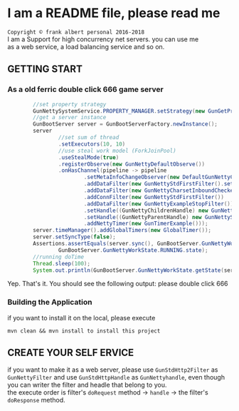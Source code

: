 # I am a README file, please read me<br>
`Copyright © frank albert personal 2016-2018` <br>
I am a Support for high concurrency net servers. you can use me<br>
as a web service, a load balancing service and so on.<br>

## GETTING START
### As a old ferric double click 666 game server
```Java
        //set property strategy
        GunNettySystemService.PROPERTY_MANAGER.setStrategy(new GunGetPropertyFromBaseFile());
        //get a server instance 
        GunBootServer server = GunBootServerFactory.newInstance();
        server
                //set sum of thread          
                .setExecutors(10, 10)
                //use steal work model (ForkJoinPool)
                .useStealMode(true)
                .registerObserve(new GunNettyDefaultObserve())
                .onHasChannel(pipeline -> pipeline
                        .setMetaInfoChangeObserver(new DefaultGunNettyChildrenPipelineChangedObserve())
                        .addDataFilter(new GunNettyStdFirstFilter().setObserve(null))
                        .addDataFilter(new GunNettyCharsetInboundChecker())
                        .addConnFilter(new GunNettyStdFirstFilter())
                        .addDataFilter(new GunNettyExampleStopFilter())
                        .setHandle((GunNettyChildrenHandle) new GunNettyStringHandle())
                        .setHandle((GunNettyParentHandle) new GunNettyStringHandle())
                        .addNettyTimer(new GunTimerExample()));
        server.timeManager().addGlobalTimers(new GlobalTimer());
        server.setSyncType(false);
        Assertions.assertEquals(server.sync(), GunBootServer.GunNettyWorkState.ASYNC.state |
                GunBootServer.GunNettyWorkState.RUNNING.state);
        //running doTime
        Thread.sleep(100);
        System.out.println(GunBootServer.GunNettyWorkState.getState(server.stop()));
 ```
Yep. That's it. You should see the following output:
    please double click 666
### Building the Application
if you want to install it on the local, please execute
```shell script
mvn clean && mvn install to install this project
```
## CREATE YOUR SELF ERVICE
 if you want to make it as a web server, please use `GunStdHttp2Filter` as `GunNettyFilter` and use `GunStdHttpHandle` as `GunNettyhandle`,
 even though you can writer the filter and headle that belong to you.  
 the execute order is filter's `doRequest` method -> `handle` -> the filter's `doResponse` method.
